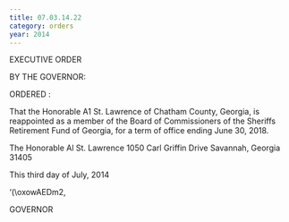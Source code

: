 ```yaml
---
title: 07.03.14.22
category: orders
year: 2014
---
```

 

EXECUTIVE ORDER

BY THE GOVERNOR:

ORDERED :

That the Honorable A1 St. Lawrence of Chatham County, Georgia,
is reappointed as a member of the Board of Commissioners of the
Sheriffs Retirement Fund of Georgia, for a term of office ending
June 30, 2018.

The Honorable Al St. Lawrence
1050 Carl Griffin Drive
Savannah, Georgia 31405

This third day of July, 2014

‘(\oxowAEDm2,

GOVERNOR

